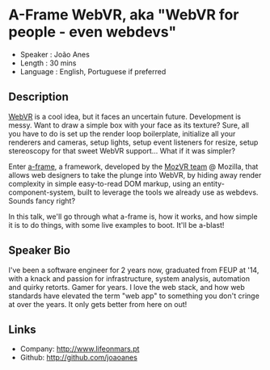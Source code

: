 A-Frame WebVR, aka "WebVR for people - even webdevs"
========================

* Speaker   : João Anes
* Length    : 30 mins
* Language  : English, Portuguese if preferred

Description
-----------

[WebVR](https://webvr.info/) is a cool idea, but it faces an uncertain future. Development is messy. Want to draw a simple box with your face as its texture? Sure, all you have to do is set up the render loop boilerplate, initialize all your renderers and cameras, setup lights, setup event listeners for resize, setup stereoscopy for that sweet WebVR support... What if it was simpler?

Enter [a-frame](https://aframe.io), a framework, developed by the [MozVR team](https://mozvr.com/) @ Mozilla, that allows web designers to take the plunge into WebVR, by hiding away render complexity in simple easy-to-read DOM markup, using an entity-component-system, built to leverage the tools we already use as webdevs. Sounds fancy right? 

In this talk, we'll go through what a-frame is, how it works, and how simple it is to do things, with some live examples to boot. It'll be a-blast!

Speaker Bio
-----------

I've been a software engineer for 2 years now, graduated from FEUP at '14, with a knack and passion for infrastructure, system analysis, automation and quirky retorts. Gamer for years. I love the web stack, and how web standards have elevated the term "web app" to something you don't cringe at over the years. It only gets better from here on out!

Links
-----

* Company: http://www.lifeonmars.pt
* Github: http://github.com/joaoanes

